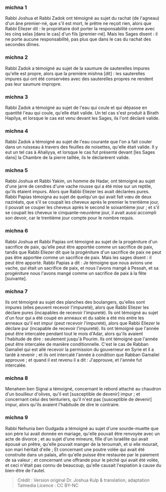 
### michna 1
Rabbi Joshua et Rabbi Zadok ont témoigné au sujet du rachat (de l'agneau) d'un âne premier-né, que s'il est mort, le prêtre ne reçoit rien, alors que Rabbi Eliezer dit : le propriétaire doit porter la responsabilité comme avec les cinq selas [dans le cas] d'un fils [premier-né]. Mais les Sages disent : il ne porte aucune responsabilité, pas plus que dans le cas du rachat des secondes dîmes.

### michna 2
Rabbi Zadok a témoigné au sujet de la saumure de sauterelles impures qu'elle est propre, alors que la première mishna [dit] : les sauterelles impures qui ont été conservées avec des sauterelles propres ne rendent pas leur saumure impropre.

### michna 3
Rabbi Zadok a témoigné au sujet de l'eau qui coule et qui dépasse en quantité l'eau qui coule, qu'elle était valide. Un tel cas s'est produit à Birath Hapilya, et lorsque le cas est venu devant les Sages, ils l'ont déclaré valide.

### michna 4
Rabbi Zadok a témoigné au sujet de l'eau courante que l'on a fait couler dans un ruisseau à travers des feuilles de noisettes, qu'elle était valide. Il y eut un tel cas à Ahaliyya, et lorsque le cas fut présenté devant [les Sages dans] la Chambre de la pierre taillée, ils le déclarèrent valide.

### michna 5
Rabbi Joshua et Rabbi Yakim, un homme de Hadar, ont témoigné au sujet d'une jarre de cendres d'une vache rousse qui a été mise sur un reptile, qu'ils étaient impurs. Alors que Rabbi Eliezer les avait déclarées pures. Rabbi Papias témoigna au sujet de quelqu'un qui avait fait vœu de deux naziréats, que s'il se coupait les cheveux après le premier le trentième jour, il pouvait se couper les cheveux après le second le soixantième jour ; et s'il se coupait les cheveux le cinquante-neuvième jour, il avait aussi accompli son devoir, car le trentième jour compte pour le nombre requis.

### michna 6
Rabbi Joshua et Rabbi Papias ont témoigné au sujet de la progéniture d'un sacrifice de paix, qu'elle peut être apportée comme un sacrifice de paix, tandis que Rabbi Eliezer dit que la progéniture d'un sacrifice de paix ne peut pas être apportée comme un sacrifice de paix. Mais les sages disent : il peut être apporté. Rabbi Papias a dit :  Je témoigne que nous avions une vache, qui était un sacrifice de paix, et nous l'avons mangé à Pessah, et sa progéniture nous l'avons mangé comme un sacrifice de paix à la fête [suivante].

### michna 7
Ils ont témoigné au sujet des planches des boulangers, qu'elles sont impures (elles peuvent recevoir l'impureté), alors que Rabbi Eliezer les déclare pures (incapables de recevoir l'impureté). Ils ont témoigné au sujet d'un four qui a été coupé en anneaux et du sable a été mis entre les anneaux qu'il est impur (peut recevoir l'impureté), alors que Rabbi Eliezer le déclare pur (incapable de recevoir l'impureté). Ils ont témoigné que l'année peut être intercalée pendant tout le mois d'Adar, alors qu'ils avaient l'habitude de dire : seulement jusqu'à Pourim. Ils ont témoigné que l'année peut être intercalée de manière conditionnelle. C'est le cas de Rabban Gamaliel qui est allé recevoir la permission du gouverneur en Syrie et il a tardé à revenir ; et ils ont intercalé l'année à condition que Rabban Gamaliel approuve ; et quand il est revenu il a dit : J'approuve, et l'année fut intercalée.

### michna 8
Menahem ben Signai a témoigné, concernant le rebord attaché au chaudron d'un bouilleur d'olives, qu'il est [susceptible de devenir] impur ; et concernant celui des teinturiers, qu'il n'est pas [susceptible de devenir] impur, alors qu'ils avaient l'habitude de dire le contraire.

### michna 9
Rabbi Nehunia ben Gudgada a témoigné au sujet d'une sourde-muette que son père lui avait donnée en mariage, qu'elle pouvait être renvoyée avec un acte de divorce ; et au sujet d'une mineure, fille d'un Israélite qui avait épousé un prêtre, qu'elle pouvait manger de la teroumah, et si elle mourait, son mari héritait d'elle ; Et concernant une poutre volée qui avait été construite dans un palais, afin qu'elle puisse être restaurée par le paiement de sa valeur ; et concernant une offrande pour le péché qui avait été volée, et ceci n'était pas connu de beaucoup, qu'elle causait l'expiation à cause du bien-être de l'autel.

>Crédit : Version original Dr. Joshua Kulp & translation, adaptation Talmedia
>Licence : CC BY-NC